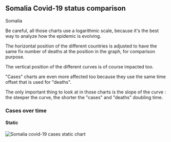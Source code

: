 ## Somalia Covid-19 status comparison 

Somalia



Be careful, all those charts use a logarithmic scale, because it's the best way to analyze how the epidemic is evolving.
 
The horizontal position of the different countries is adjusted to have the same fix number of deaths at the position in the graph, for comparison purpose.

The vertical position of the different curves is of course impacted too.

"Cases" charts are even more affected too because they use the same time offset that is used for "deaths".

The only important thing to look at in those charts is the slope of the curve : the steeper the curve, the shorter the "cases" and "deaths" doubling time.



 
### Cases over time
 
#### Static
![Somalia covid-19 cases static chart](https://raw.githubusercontent.com/madlag/coronavirus_study/master/notebooks/graphs/2020-03-20/countries/Somalia/2020-03-20_Somalia_deaths.png "Somalia covid-19 cases static chart")   

